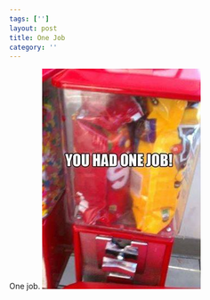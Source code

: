```yaml
---
tags: ['']
layout: post
title: One Job
category: ''
---
```

One job.
![One job.](/uploads/2015-1-31-one-job.jpg)
